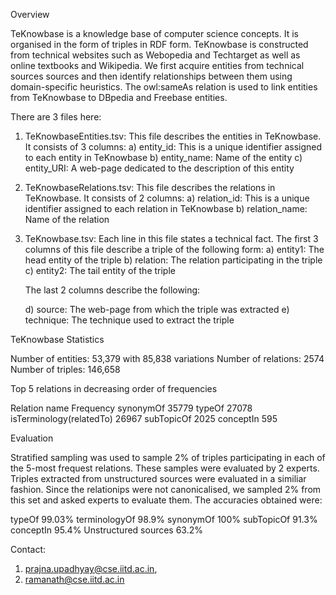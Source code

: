 Overview

TeKnowbase is a knowledge base of computer science concepts. It is organised in the form of triples in RDF form. TeKnowbase is constructed from technical websites such as Webopedia and Techtarget as well as online textbooks and Wikipedia. We first acquire entities from technical sources sources and then identify relationships between them using domain-specific heuristics. The owl:sameAs relation is used to link entities from TeKnowbase to DBpedia and Freebase entities. 

There are 3 files here:

1) TeKnowbaseEntities.tsv: This file describes the entities in TeKnowbase. It consists of 3 columns:
	a) entity_id: This is a unique identifier assigned to each entity in TeKnowbase
	b) entity_name: Name of the entity
	c) entity_URI: A web-page dedicated to the description of this entity
2) TeKnowbaseRelations.tsv: This file describes the relations in TeKnowbase. It consists of 2 columns:
	a) relation_id: This is a unique identifier assigned to each relation in TeKnowbase
	b) relation_name: Name of the relation
3) TeKnowbase.tsv: Each line in this file states a technical fact. The first 3 columns of this file describe a triple of the following form:
	a) entity1: The head entity of the triple
	b) relation: The relation participating in the triple
	c) entity2: The tail entity of the triple
	
	The last 2 columns describe the following:
	
	d) source: The web-page from which the triple was extracted
	e) technique: The technique used to extract the triple
	
TeKnowbase Statistics

Number of entities: 53,379 with 85,838 variations
Number of relations: 2574
Number of triples: 146,658

Top 5 relations in decreasing order of frequencies

Relation name	Frequency
synonymOf	35779
typeOf	27078
isTerminology(relatedTo)	26967
subTopicOf	2025
conceptIn	595

Evaluation

Stratified sampling was used to sample 2% of triples participating in each of the 5-most frequest relations. These samples were evaluated by 2 experts. Triples extracted from unstructured sources were evaluated in a similiar fashion. Since the relationips were not canonicalised, we sampled 2% from this set and asked experts to evaluate them. The accuracies obtained were:

typeOf	99.03%
terminologyOf	98.9%
synonymOf	100%
subTopicOf	91.3%
conceptIn	95.4%
Unstructured sources	63.2%



Contact:

1) prajna.upadhyay@cse.iitd.ac.in,
2) ramanath@cse.iitd.ac.in
